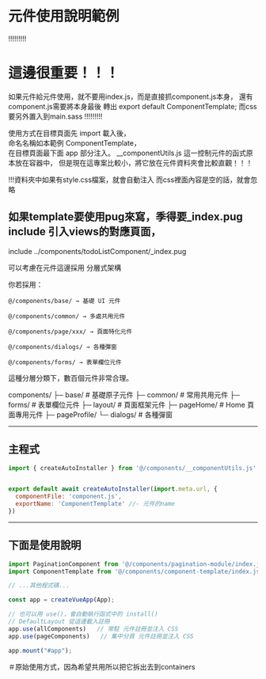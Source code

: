 # 元件使用說明範例

!!!!!!!!!

# 這邊很重要！！！
如果元件給元件使用，就不要用index.js，而是直接抓component.js本身，
還有component.js需要將本身最後 轉出 export default ComponentTemplate;
而css 要另外置入到main.sass 
!!!!!!!!!

使用方式在目標頁面先 import 載入後，  
命名名稱如本範例 ComponentTemplate，  
在目標頁面最下面 app 部分注入。
__componentUtils.js  這一控制元件的函式原本放在容器中，
但是現在這專案比較小，將它放在元件資料夾會比較直觀！！！

!!!資料夾中如果有style.css檔案，就會自動注入 <head>
而css裡面內容是空的話，就會忽略


## 如果template要使用pug來寫，季得要_index.pug  include 引入views的對應頁面，

include ../components/todoListComponent/_index.pug



可以考慮在元件這邊採用
分層式架構

你若採用：

    @/components/base/ → 基礎 UI 元件

    @/components/common/ → 多處共用元件

    @/components/page/xxx/ → 頁面特化元件

    @/components/dialogs/ → 各種彈窗

    @/components/forms/ → 表單欄位元件

這種分層分類下，數百個元件非常合理。

components/
├─ base/           # 基礎原子元件
├─ common/         # 常用共用元件
├─ forms/          # 表單欄位元件
├─ layout/         # 頁面框架元件
├─ pageHome/       # Home 頁面專用元件
├─ pageProfile/
└─ dialogs/        # 各種彈窗



---

## 主程式

```js
import { createAutoInstaller } from '@/components/__componentUtils.js'


export default await createAutoInstaller(import.meta.url, {
  componentFile: 'component.js',
  exportName: 'ComponentTemplate' //- 元件的name
})

```

-----------------------------------------

## 下面是使用說明

```js
import PaginationComponent from '@/components/pagination-module/index.js'
import ComponentTemplate from '@/components/component-template/index.js'

// ...其他程式碼...

const app = createVueApp(App);

// 也可以用 use()，會自動執行函式中的 install()
// DefaultLayout 從這邊載入註冊
app.use(allComponents)   // 常駐 元件註冊並注入 CSS
app.use(pageComponents)   // 集中分頁 元件註冊並注入 CSS

app.mount("#app");

```
＃原始使用方式，因為希望共用所以把它拆出去到containers




